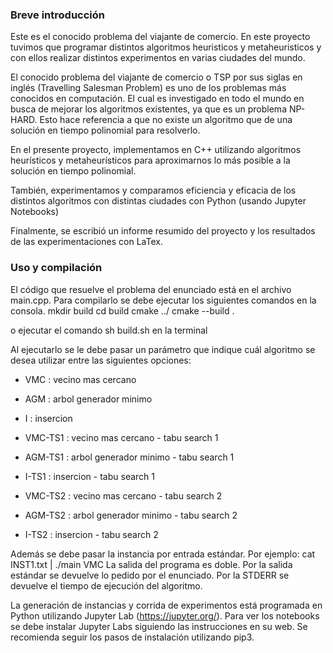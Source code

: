 ### Breve introducción

Este es el conocido problema del viajante de comercio. En este proyecto tuvimos que programar distintos algoritmos heuristicos y metaheuristicos y con ellos realizar distintos experimentos en varias ciudades del mundo.

El conocido problema del viajante de comercio o TSP por sus siglas en inglés (Travelling Salesman Problem) es
uno de los problemas más conocidos en computación. El cual es investigado en todo el mundo en busca de mejorar los algoritmos existentes, ya que es un problema NP-HARD. Esto hace referencia a que no existe un algoritmo que de una solución en tiempo polinomial para resolverlo.

En el presente proyecto, implementamos en C++ utilizando algoritmos heurı́sticos y metaheurı́sticos para aproximarnos lo más posible a la solución en tiempo polinomial.

También, experimentamos y comparamos eficiencia y eficacia de los distintos algoritmos con distintas ciudades con Python (usando Jupyter Notebooks)

Finalmente, se escribió un informe resumido del proyecto y los resultados de las experimentaciones con LaTex.



### Uso y compilación



El código que resuelve el problema del enunciado está en el archivo main.cpp.
Para compilarlo se debe ejecutar los siguientes comandos 
en la consola.
	mkdir build
	cd build
	cmake ../
	cmake --build .

o ejecutar el comando sh build.sh en la terminal

Al ejecutarlo se le debe pasar un parámetro que indique cuál algoritmo se desea utilizar entre las siguientes opciones:

- VMC : vecino mas cercano
- AGM : arbol generador minimo
- I : insercion

- VMC-TS1 : vecino mas cercano - tabu search 1
- AGM-TS1 : arbol generador minimo - tabu search 1
- I-TS1 : insercion - tabu search 1

- VMC-TS2 : vecino mas cercano - tabu search 2
- AGM-TS2 : arbol generador minimo - tabu search 2
- I-TS2 : insercion - tabu search 2


Además se debe pasar la instancia por entrada estándar. Por ejemplo: 
	cat INST1.txt | ./main VMC
La salida del programa es doble. Por la salida estándar se devuelve lo pedido por el enunciado. Por la STDERR se devuelve el tiempo de ejecución del algoritmo.

La generación de instancias y corrida de experimentos está programada en Python utilizando Jupyter Lab (https://jupyter.org/). Para ver los notebooks se debe instalar Jupyter Labs siguiendo las instrucciones en su web. Se recomienda seguir los pasos de instalación utilizando pip3.
